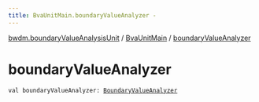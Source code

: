 ```yaml
---
title: BvaUnitMain.boundaryValueAnalyzer - 
---
```


[bwdm.boundaryValueAnalysisUnit](../index.html) / [BvaUnitMain](index.html) / [boundaryValueAnalyzer](./boundary-value-analyzer.html)

# boundaryValueAnalyzer

`val boundaryValueAnalyzer: `[`BoundaryValueAnalyzer`](../-boundary-value-analyzer/index.html)